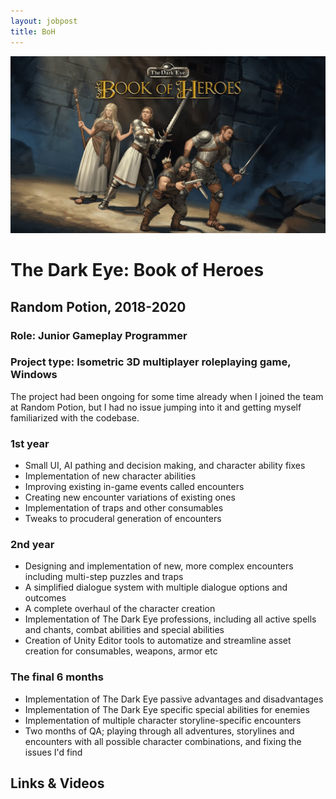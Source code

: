 ```yaml
---
layout: jobpost
title: BoH
---
```


![alt-text](./images/BoH.jpg "TDE: BoH cover art")

# The Dark Eye: Book of Heroes
## Random Potion, 2018-2020

### Role: Junior Gameplay Programmer
### Project type: Isometric 3D multiplayer roleplaying game, Windows

The project had been ongoing for some time already when I joined the team at Random Potion, but I had no issue jumping into it and getting myself familiarized with the codebase.

### 1st year
* Small UI, AI pathing and decision making, and character ability fixes
* Implementation of new character abilities
* Improving existing in-game events called encounters
* Creating new encounter variations of existing ones
* Implementation of traps and other consumables
* Tweaks to procuderal generation of encounters

### 2nd year
* Designing and implementation of new, more complex encounters including multi-step puzzles and traps
* A simplified dialogue system with multiple dialogue options and outcomes
* A complete overhaul of the character creation
* Implementation of The Dark Eye professions, including all active spells and chants, combat abilities and special abilities
* Creation of Unity Editor tools to automatize and streamline asset creation for consumables, weapons, armor etc

### The final 6 months
* Implementation of The Dark Eye passive advantages and disadvantages
* Implementation of The Dark Eye specific special abilities for enemies
* Implementation of multiple character storyline-specific encounters
* Two months of QA; playing through all adventures, storylines and encounters with all possible character combinations, and fixing the issues I'd find

## Links & Videos